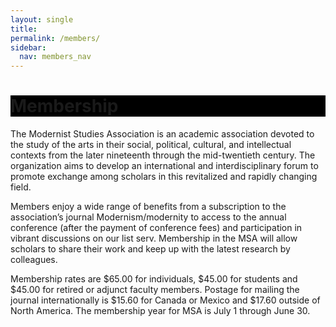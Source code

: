 ```yaml
---
layout: single
title: 
permalink: /members/
sidebar:
  nav: members_nav
---
```


<div id="main-banner">
	<div class="page__hero--overlay"
  style="background-color: #000; background-image: linear-gradient(rgba(0, 0, 0, 0.5), rgba(0, 0, 0, 0.5)), url(assets/cotton_club.jpg);">
    <div class="wrapper">
	  <h1 id="page-title" class="page__title" itemprop="headline">       
          Membership    
      </h1> 
    </div>
</div>
</div>

<!--
<div id="main-banner">
	<div class="page__hero--overlay"
  style="background-color: #000; background-image: linear-gradient(rgba(0, 0, 0, 0.5), rgba(0, 0, 0, 0.5)), url(/assets/main-banner.jpg);">
</div>
<h1>Membership</h1>
-->

The Modernist Studies Association is an academic association devoted to the study of the arts in their social, political, cultural, and intellectual contexts from the later nineteenth through the mid-twentieth century. The organization aims to develop an international and interdisciplinary forum to promote exchange among scholars in this revitalized and rapidly changing field.

Members enjoy a wide range of benefits from a subscription to the association’s journal Modernism/modernity to access to the annual conference (after the payment of conference fees) and participation in vibrant discussions on our list serv. Membership in the MSA will allow scholars to share their work and keep up with the latest research by colleagues.

Membership rates are $65.00 for individuals, $45.00 for students and $45.00 for retired or adjunct faculty members. Postage for mailing the journal internationally is $15.60 for Canada or Mexico and $17.60 outside of North America. The membership year for MSA is July 1 through June 30.